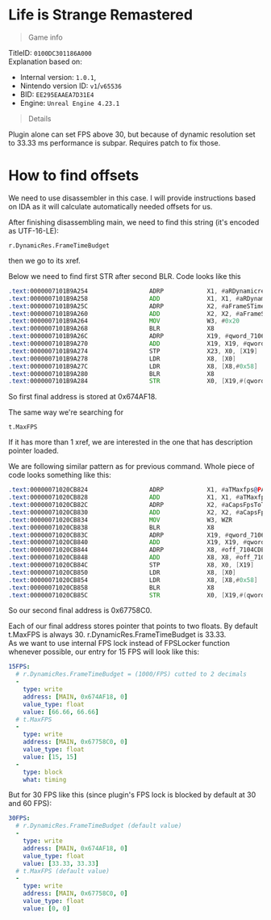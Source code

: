 # Life is Strange Remastered

> Game info

TitleID: `0100DC301186A000`<br>
Explanation based on:
- Internal version: `1.0.1`, 
- Nintendo version ID: `v1`/`v65536`
- BID: `EE295EAAEA7D31E4`
- Engine: `Unreal Engine 4.23.1`

> Details

Plugin alone can set FPS above 30, but because of dynamic resolution set to 33.33 ms performance is subpar. Requires patch to fix those.

# How to find offsets

We need to use disassembler in this case. I will provide instructions based on IDA as it will calculate automatically needed offsets for us.

After finishing disassembling main, we need to find this string (it's encoded as UTF-16-LE):
```
r.DynamicRes.FrameTimeBudget
```

then we go to its xref.

Below we need to find first STR after second BLR. Code looks like this
```asm
.text:0000007101B9A254                 ADRP            X1, #aRDynamicresFra_1@PAGE ; "r.DynamicRes.FrameTimeBudget"
.text:0000007101B9A258                 ADD             X1, X1, #aRDynamicresFra_1@PAGEOFF ; "r.DynamicRes.FrameTimeBudget"
.text:0000007101B9A25C                 ADRP            X2, #aFrameSTimeBudg@PAGE ; "Frame's time budget in milliseconds."
.text:0000007101B9A260                 ADD             X2, X2, #aFrameSTimeBudg@PAGEOFF ; "Frame's time budget in milliseconds."
.text:0000007101B9A264                 MOV             W3, #0x20
.text:0000007101B9A268                 BLR             X8
.text:0000007101B9A26C                 ADRP            X19, #qword_710674AF08@PAGE
.text:0000007101B9A270                 ADD             X19, X19, #qword_710674AF08@PAGEOFF
.text:0000007101B9A274                 STP             X23, X0, [X19]
.text:0000007101B9A278                 LDR             X8, [X0]
.text:0000007101B9A27C                 LDR             X8, [X8,#0x58]
.text:0000007101B9A280                 BLR             X8
.text:0000007101B9A284                 STR             X0, [X19,#(qword_710674AF18 - 0x710674AF08)]
```

So first final address is stored at 0x674AF18.

The same way we're searching for 
```
t.MaxFPS
```
If it has more than 1 xref, we are interested in the one that has description pointer loaded.

We are following similar pattern as for previous command. Whole piece of code looks something like this:
```asm
.text:00000071020CB824                 ADRP            X1, #aTMaxfps@PAGE ; "t.MaxFPS"
.text:00000071020CB828                 ADD             X1, X1, #aTMaxfps@PAGEOFF ; "t.MaxFPS"
.text:00000071020CB82C                 ADRP            X2, #aCapsFpsToTheGi@PAGE ; "Caps FPS to the given value.  Set to <="...
.text:00000071020CB830                 ADD             X2, X2, #aCapsFpsToTheGi@PAGEOFF ; "Caps FPS to the given value.  Set to <="...
.text:00000071020CB834                 MOV             W3, WZR
.text:00000071020CB838                 BLR             X8
.text:00000071020CB83C                 ADRP            X19, #qword_71067758B0@PAGE
.text:00000071020CB840                 ADD             X19, X19, #qword_71067758B0@PAGEOFF
.text:00000071020CB844                 ADRP            X8, #off_7104CDE1B0@PAGE
.text:00000071020CB848                 ADD             X8, X8, #off_7104CDE1B0@PAGEOFF
.text:00000071020CB84C                 STP             X8, X0, [X19]
.text:00000071020CB850                 LDR             X8, [X0]
.text:00000071020CB854                 LDR             X8, [X8,#0x58]
.text:00000071020CB858                 BLR             X8
.text:00000071020CB85C                 STR             X0, [X19,#(qword_71067758C0 - 0x71067758B0)]
```
So our second final address is 0x67758C0.

Each of our final address stores pointer that points to two floats. By default t.MaxFPS is always 30. r.DynamicRes.FrameTimeBudget is 33.33.<br>
As we want to use internal FPS lock instead of FPSLocker function whenever possible, our entry for 15 FPS will look like this:
```yaml
15FPS:
  # r.DynamicRes.FrameTimeBudget = (1000/FPS) cutted to 2 decimals
  -
    type: write
    address: [MAIN, 0x674AF18, 0]
    value_type: float
    value: [66.66, 66.66]
  # t.MaxFPS
  -
    type: write
    address: [MAIN, 0x67758C0, 0]
    value_type: float
    value: [15, 15]
  -
    type: block
    what: timing

```
But for 30 FPS like this (since plugin's FPS lock is blocked by default at 30 and 60 FPS):
```yaml
30FPS:
  # r.DynamicRes.FrameTimeBudget (default value)
  -
    type: write
    address: [MAIN, 0x674AF18, 0]
    value_type: float
    value: [33.33, 33.33]
  # t.MaxFPS (default value)
  -
    type: write
    address: [MAIN, 0x67758C0, 0]
    value_type: float
    value: [0, 0]

```